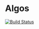 # Algos

[![Build Status](https://github.com/aidan-bailey/Algos.jl/actions/workflows/CI.yml/badge.svg?branch=main)](https://github.com/aidan-bailey/Algos.jl/actions/workflows/CI.yml?query=branch%3Amain)
